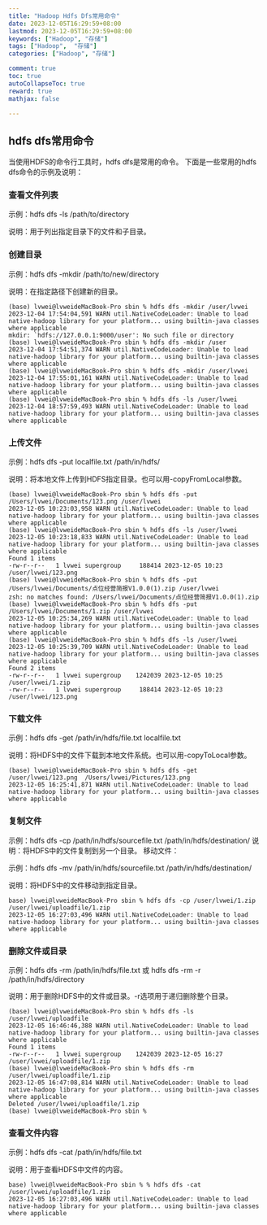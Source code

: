 ```yaml
---
title: "Hadoop Hdfs Dfs常用命令"
date: 2023-12-05T16:29:59+08:00
lastmod: 2023-12-05T16:29:59+08:00
keywords: ["Hadoop", "存储"]
tags: ["Hadoop",  "存储"]
categories: ["Hadoop", "存储"]

comment: true
toc: true
autoCollapseToc: true
reward: true
mathjax: false

---
```


<!--more-->


## hdfs dfs常用命令

当使用HDFS的命令行工具时，hdfs dfs是常用的命令。
下面是一些常用的hdfs dfs命令的示例及说明：

### 查看文件列表

示例：hdfs dfs -ls /path/to/directory

说明：用于列出指定目录下的文件和子目录。

### 创建目录

示例：hdfs dfs -mkdir /path/to/new/directory

说明：在指定路径下创建新的目录。

```shell
(base) lvwei@lvweideMacBook-Pro sbin % hdfs dfs -mkdir /user/lvwei   
2023-12-04 17:54:04,591 WARN util.NativeCodeLoader: Unable to load native-hadoop library for your platform... using builtin-java classes where applicable
mkdir: `hdfs://127.0.0.1:9000/user': No such file or directory
(base) lvwei@lvweideMacBook-Pro sbin % hdfs dfs -mkdir /user      
2023-12-04 17:54:51,374 WARN util.NativeCodeLoader: Unable to load native-hadoop library for your platform... using builtin-java classes where applicable
(base) lvwei@lvweideMacBook-Pro sbin % hdfs dfs -mkdir /user/lvwei
2023-12-04 17:55:01,161 WARN util.NativeCodeLoader: Unable to load native-hadoop library for your platform... using builtin-java classes where applicable
(base) lvwei@lvweideMacBook-Pro sbin % hdfs dfs -ls /user/lvwei
2023-12-04 18:57:59,493 WARN util.NativeCodeLoader: Unable to load native-hadoop library for your platform... using builtin-java classes where applicable
```

### 上传文件

示例：hdfs dfs -put localfile.txt /path/in/hdfs/

说明：将本地文件上传到HDFS指定目录。也可以用-copyFromLocal参数。

```shell
(base) lvwei@lvweideMacBook-Pro sbin % hdfs dfs -put /Users/lvwei/Documents/123.png /user/lvwei    
2023-12-05 10:23:03,958 WARN util.NativeCodeLoader: Unable to load native-hadoop library for your platform... using builtin-java classes where applicable
(base) lvwei@lvweideMacBook-Pro sbin % hdfs dfs -ls /user/lvwei                                
2023-12-05 10:23:18,833 WARN util.NativeCodeLoader: Unable to load native-hadoop library for your platform... using builtin-java classes where applicable
Found 1 items
-rw-r--r--   1 lvwei supergroup     188414 2023-12-05 10:23 /user/lvwei/123.png
(base) lvwei@lvweideMacBook-Pro sbin % hdfs dfs -put /Users/lvwei/Documents/点位经营简报V1.0.0(1).zip /user/lvwei
zsh: no matches found: /Users/lvwei/Documents/点位经营简报V1.0.0(1).zip
(base) lvwei@lvweideMacBook-Pro sbin % hdfs dfs -put /Users/lvwei/Documents/1.zip /user/lvwei 
2023-12-05 10:25:34,269 WARN util.NativeCodeLoader: Unable to load native-hadoop library for your platform... using builtin-java classes where applicable
(base) lvwei@lvweideMacBook-Pro sbin % hdfs dfs -ls /user/lvwei                                                  
2023-12-05 10:25:39,709 WARN util.NativeCodeLoader: Unable to load native-hadoop library for your platform... using builtin-java classes where applicable
Found 2 items
-rw-r--r--   1 lvwei supergroup    1242039 2023-12-05 10:25 /user/lvwei/1.zip
-rw-r--r--   1 lvwei supergroup     188414 2023-12-05 10:23 /user/lvwei/123.png
```

### 下载文件

示例：hdfs dfs -get /path/in/hdfs/file.txt localfile.txt

说明：将HDFS中的文件下载到本地文件系统。也可以用-copyToLocal参数。

```shell
(base) lvwei@lvweideMacBook-Pro sbin % hdfs dfs -get /user/lvwei/123.png  /Users/lvwei/Pictures/123.png
2023-12-05 16:25:41,871 WARN util.NativeCodeLoader: Unable to load native-hadoop library for your platform... using builtin-java classes where applicable

```

### 复制文件

示例：hdfs dfs -cp /path/in/hdfs/sourcefile.txt /path/in/hdfs/destination/
说明：将HDFS中的文件复制到另一个目录。
移动文件：

示例：hdfs dfs -mv /path/in/hdfs/sourcefile.txt /path/in/hdfs/destination/

说明：将HDFS中的文件移动到指定目录。

```shell
base) lvwei@lvweideMacBook-Pro sbin % hdfs dfs -cp /user/lvwei/1.zip /user/lvwei/uploadfile/1.zip
2023-12-05 16:27:03,496 WARN util.NativeCodeLoader: Unable to load native-hadoop library for your platform... using builtin-java classes where applicable
```

### 删除文件或目录

示例：hdfs dfs -rm /path/in/hdfs/file.txt 或 hdfs dfs -rm -r /path/in/hdfs/directory

说明：用于删除HDFS中的文件或目录。-r选项用于递归删除整个目录。

```shell
(base) lvwei@lvweideMacBook-Pro sbin % hdfs dfs -ls /user/lvwei/uploadfile
2023-12-05 16:46:46,388 WARN util.NativeCodeLoader: Unable to load native-hadoop library for your platform... using builtin-java classes where applicable
Found 1 items
-rw-r--r--   1 lvwei supergroup    1242039 2023-12-05 16:27 /user/lvwei/uploadfile/1.zip
(base) lvwei@lvweideMacBook-Pro sbin % hdfs dfs -rm /user/lvwei/uploadfile/1.zip
2023-12-05 16:47:08,814 WARN util.NativeCodeLoader: Unable to load native-hadoop library for your platform... using builtin-java classes where applicable
Deleted /user/lvwei/uploadfile/1.zip
(base) lvwei@lvweideMacBook-Pro sbin % 
```

### 查看文件内容

示例：hdfs dfs -cat /path/in/hdfs/file.txt

说明：用于查看HDFS中文件的内容。

```shell
base) lvwei@lvweideMacBook-Pro sbin % % hdfs dfs -cat /user/lvwei/uploadfile/1.zip 
2023-12-05 16:27:03,496 WARN util.NativeCodeLoader: Unable to load native-hadoop library for your platform... using builtin-java classes where applicable
```
